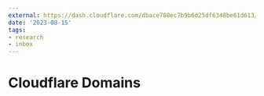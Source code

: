 ```yaml
---
external: https://dash.cloudflare.com/dbace708ec7b9b6d25df6348be61d613/domains
date: '2023-08-15'
tags:
- research
- inbox
---
```


# Cloudflare Domains
